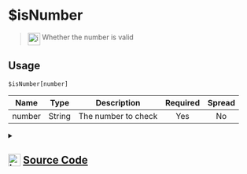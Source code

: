 # $isNumber
> <img align="top" src="https://upload.wikimedia.org/wikipedia/commons/thumb/e/e4/Infobox_info_icon.svg/160px-Infobox_info_icon.svg.png?20150409153300" alt="image" width="25" height="auto"> Whether the number is valid
## Usage
```
$isNumber[number]
```
| Name | Type | Description | Required | Spread
| :---: | :---: | :---: | :---: | :---: |
number | String | The number to check | Yes | No
<details>
<summary>
    
## <img align="top" src="https://cdn4.iconfinder.com/data/icons/iconsimple-logotypes/512/github-512.png" alt="image" width="25" height="auto">  [Source Code](https://github.com/tryforge/ForgeScript-V2/blob/main/src/native/isNumber.ts)
    
</summary>
    
```ts
import { ArgType, NativeFunction, Return } from "../structures"

export default new NativeFunction({
    name: "$isNumber",
    version: "1.0.0",
    description: "Whether the number is valid",
    unwrap: true,
    args: [
        {
            name: "number",
            description: "The number to check",
            required: true,
            rest: false,
            type: ArgType.String
        }
    ],
    brackets: true,
    execute(ctx, [ n ]) {
        return Return.success(!!n && !isNaN(Number(n)))
    },
})
```
    
</details>